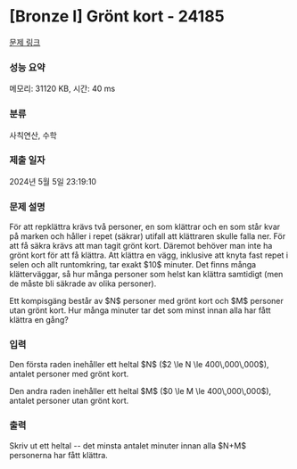 # [Bronze I] Grönt kort - 24185 

[문제 링크](https://www.acmicpc.net/problem/24185) 

### 성능 요약

메모리: 31120 KB, 시간: 40 ms

### 분류

사칙연산, 수학

### 제출 일자

2024년 5월 5일 23:19:10

### 문제 설명

<p>För att repklättra krävs två personer, en som klättrar och en som står kvar på marken och håller i repet (säkrar) utifall att klättraren skulle falla ner. För att få säkra krävs att man tagit grönt kort. Däremot behöver man inte ha grönt kort för att få klättra. Att klättra en vägg, inklusive att knyta fast repet i selen och allt runtomkring, tar exakt $10$ minuter. Det finns många klätterväggar, så hur många personer som helst kan klättra samtidigt (men de måste bli säkrade av olika personer).</p>

<p>Ett kompisgäng består av $N$ personer med grönt kort och $M$ personer utan grönt kort. Hur många minuter tar det som minst innan alla har fått klättra en gång?</p>

### 입력 

 <p>Den första raden inehåller ett heltal $N$ ($2 \le N \le 400\,000\,000$), antalet personer med grönt kort.</p>

<p>Den andra raden inehåller ett heltal $M$ ($0 \le M \le 400\,000\,000$), antalet personer utan grönt kort.</p>

### 출력 

 <p>Skriv ut ett heltal -- det minsta antalet minuter innan alla $N+M$ personerna har fått klättra.</p>

